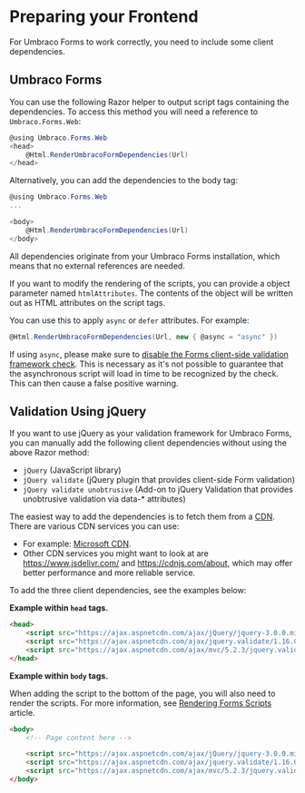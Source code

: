 # Preparing your Frontend

For Umbraco Forms to work correctly, you need to include some client dependencies.

## Umbraco Forms

You can use the following Razor helper to output script tags containing the dependencies. To access this method you will need a reference to `Umbraco.Forms.Web`:

```csharp
@using Umbraco.Forms.Web
<head>
    @Html.RenderUmbracoFormDependencies(Url)
</head>
```

Alternatively, you can add the dependencies to the body tag:

```csharp
@using Umbraco.Forms.Web
...

<body>
    @Html.RenderUmbracoFormDependencies(Url)
</body>
```

All dependencies originate from your Umbraco Forms installation, which means that no external references are needed.

If you want to modify the rendering of the scripts, you can provide a object parameter named `htmlAttributes`. The contents of the object will be written out as HTML attributes on the script tags.

You can use this to apply `async` or `defer` attributes. For example:

```csharp
@Html.RenderUmbracoFormDependencies(Url, new { @async = "async" })
```

If using `async`, please make sure to [disable the Forms client-side validation framework check](../developer/configuration/README.md#disableclientsidevalidationdependencycheck). This is necessary as it's not possible to guarantee that the asynchronous script will load in time to be recognized by the check. This can then cause a false positive warning.

## Validation Using jQuery

If you want to use jQuery as your validation framework for Umbraco Forms, you can manually add the following client dependencies without using the above Razor method:

- `jQuery` (JavaScript library)
- `jQuery validate` (jQuery plugin that provides client-side Form validation)
- `jQuery validate unobtrusive` (Add-on to jQuery Validation that provides unobtrusive validation via data-* attributes)

The easiest way to add the dependencies is to fetch them from a [CDN](https://en.wikipedia.org/wiki/Content_delivery_network). There are various CDN services you can use:

- For example: [Microsoft CDN](https://docs.microsoft.com/en-us/aspnet/ajax/cdn/overview).
- Other CDN services you might want to look at are https://www.jsdelivr.com/ and https://cdnjs.com/about, which may offer better performance and more reliable service.

To add the three client dependencies, see the examples below:

**Example within `head` tags.**

```html
<head>
    <script src="https://ajax.aspnetcdn.com/ajax/jQuery/jquery-3.0.0.min.js"></script>
    <script src="https://ajax.aspnetcdn.com/ajax/jquery.validate/1.16.0/jquery.validate.min.js"></script>
    <script src="https://ajax.aspnetcdn.com/ajax/mvc/5.2.3/jquery.validate.unobtrusive.min.js"></script>
</head>
```

**Example within `body` tags.**

When adding the script to the bottom of the page, you will also need to render the scripts. For more information, see [Rendering Forms Scripts](rendering-scripts.md) article.

```html
<body>
    <!-- Page content here -->

    <script src="https://ajax.aspnetcdn.com/ajax/jQuery/jquery-3.0.0.min.js"></script>
    <script src="https://ajax.aspnetcdn.com/ajax/jquery.validate/1.16.0/jquery.validate.min.js"></script>
    <script src="https://ajax.aspnetcdn.com/ajax/mvc/5.2.3/jquery.validate.unobtrusive.min.js"></script>
</body>
```
